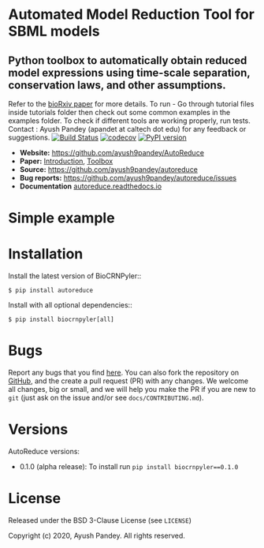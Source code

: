 # Automated Model Reduction Tool for SBML models
## Python toolbox to automatically obtain reduced model expressions using time-scale separation, conservation laws, and other assumptions.

Refer to the [bioRxiv paper](https://www.biorxiv.org/content/10.1101/2020.02.15.950840v2.full.pdf) for more details.
To run - Go through tutorial files inside tutorials folder then check out some common examples in the examples folder. To check if different tools are working properly, run tests. 
Contact : Ayush Pandey (apandet at caltech dot edu) for any feedback or suggestions.
[![Build Status](https://travis-ci.com/ayush9pandey/AutoReduce.svg?branch=master)](https://travis-ci.com/ayush9pandey/AutoReduce)
[![codecov](https://codecov.io/gh/ayush9pandey/AutoReduce/branch/master/graph/badge.svg)](https://codecov.io/gh/ayush9pandey/AutoReduce)
[![PyPI version](https://badge.fury.io/py/autoreduce.svg)](https://badge.fury.io/py/autoreduce)



- **Website:** https://github.com/ayush9pandey/AutoReduce
- **Paper:** [Introduction](https://www.biorxiv.org/content/10.1101/640276v1.full), [Toolbox](https://www.biorxiv.org/content/10.1101/2020.02.15.950840v2.full.pdf)
- **Source:** https://github.com/ayush9pandey/autoreduce
- **Bug reports:** https://github.com/ayush9pandey/autoreduce/issues
- **Documentation** [autoreduce.readthedocs.io](https://readthedocs.org/projects/autoreduce/)

# Simple example

# Installation


Install the latest version of BioCRNPyler::

    $ pip install autoreduce 

Install with all optional dependencies::

    $ pip install biocrnpyler[all]

# Bugs
Report any bugs that you find [here](https://github.com/ayush9pandey/autoreduce/issues).
You can also fork the repository on [GitHub](https://github.com/ayush9pandey/autoreduce),
and the create a pull request (PR) with any changes. We welcome all changes, big or small, and we
will help you make the PR if you are new to `git` (just ask on the issue and/or
see `docs/CONTRIBUTING.md`).

# Versions

AutoReduce versions:

* 0.1.0 (alpha release): To install run `pip install biocrnpyler==0.1.0`

# License
Released under the BSD 3-Clause License (see `LICENSE`)

Copyright (c) 2020, Ayush Pandey. All rights reserved.

